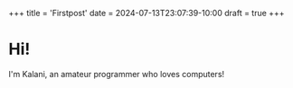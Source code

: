 +++
title = 'Firstpost'
date = 2024-07-13T23:07:39-10:00
draft = true
+++

# Hi!
I'm Kalani, an amateur programmer who loves computers!

